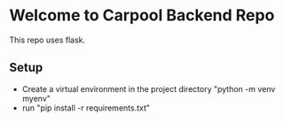 # Welcome to Carpool Backend Repo

This repo uses flask.

## Setup
- Create a virtual environment in the project directory "python -m venv myenv"
- run "pip install -r requirements.txt"